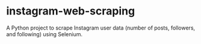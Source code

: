# instagram-web-scraping
A Python project to scrape Instagram user data (number of posts, followers, and following) using Selenium.

